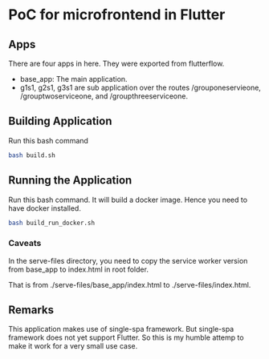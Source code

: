 # PoC for microfrontend in Flutter

## Apps

There are four apps in here. They were exported from flutterflow.
- base_app: The main application.
- g1s1, g2s1, g3s1 are sub application over the routes /grouponeservieone, /grouptwoserviceone, and /groupthreeserviceone.


## Building Application

Run this bash command 

``` bash
bash build.sh
```


## Running the Application

Run this bash command. It will build a docker image. Hence you need to have docker installed.

``` bash
bash build_run_docker.sh
```

### Caveats
In the serve-files directory, you need to copy the service worker version from base_app to index.html in root folder.

That is from ./serve-files/base_app/index.html to ./serve-files/index.html.

## Remarks

This application makes use of single-spa framework. But single-spa framework does not yet support Flutter. So this is my humble attemp to make it work for a very small use case.